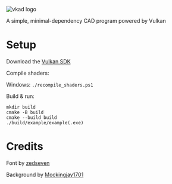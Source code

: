![vkad logo](.github/logo.svg)

A simple, minimal-dependency CAD program powered by Vulkan

# Setup

Download the [Vulkan SDK](https://vulkan.lunarg.com/)

Compile shaders:

Windows: `./recompile_shaders.ps1`

Build & run:
```
mkdir build
cmake -B build
cmake --build build
./build/example/example(.exe)
```

# Credits

Font by [zedseven](https://github.com/zedseven/Pixellari)

Background by [Mockingjay1701](https://www.deviantart.com/mockingjay1701/art/Pixel-art-landscape-525082296)
